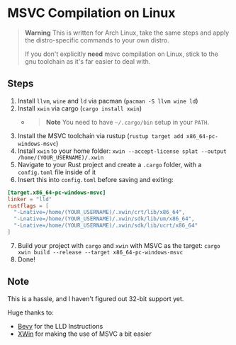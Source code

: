 # MSVC Compilation on Linux
> **Warning** This is written for Arch Linux, take the same steps and apply the distro-specific commands to your own distro.
>
> If you don't explicitly **need** msvc compilation on Linux, stick to the gnu toolchain as it's far easier to deal with.

## Steps
1. Install `llvm`, `wine` and `ld` via pacman (`pacman -S llvm wine ld`)
2. Install `xwin` via cargo (`cargo install xwin`)
   - > **Note** You need to have `~/.cargo/bin` setup in your `PATH`.
3. Install the MSVC toolchain via rustup (`rustup target add x86_64-pc-windows-msvc`)
4. Install `xwin` to your home folder: `xwin --accept-license splat --output /home/(YOUR_USERNAME)/.xwin`
5. Navigate to your Rust project and create a `.cargo` folder, with a `config.toml` file inside of it
6. Insert this into `config.toml` before saving and exiting:
```toml
[target.x86_64-pc-windows-msvc]
linker = "lld"
rustflags = [
  "-Lnative=/home/(YOUR_USERNAME)/.xwin/crt/lib/x86_64",
  "-Lnative=/home/(YOUR_USERNAME)/.xwin/sdk/lib/um/x86_64",
  "-Lnative=/home/(YOUR_USERNAME)/.xwin/sdk/lib/ucrt/x86_64"
]
```
7. Build your project with `cargo` and `xwin` with MSVC as the target: `cargo xwin build --release --target x86_64-pc-windows-msvc`
8. Done!

## Note
This is a hassle, and I haven't figured out 32-bit support yet.

Huge thanks to:
- [Bevy](https://bevy-cheatbook.github.io/setup/cross/linux-windows.html) for the LLD Instructions
- [XWin](https://github.com/rust-cross/cargo-xwin) for making the use of MSVC a bit easier
